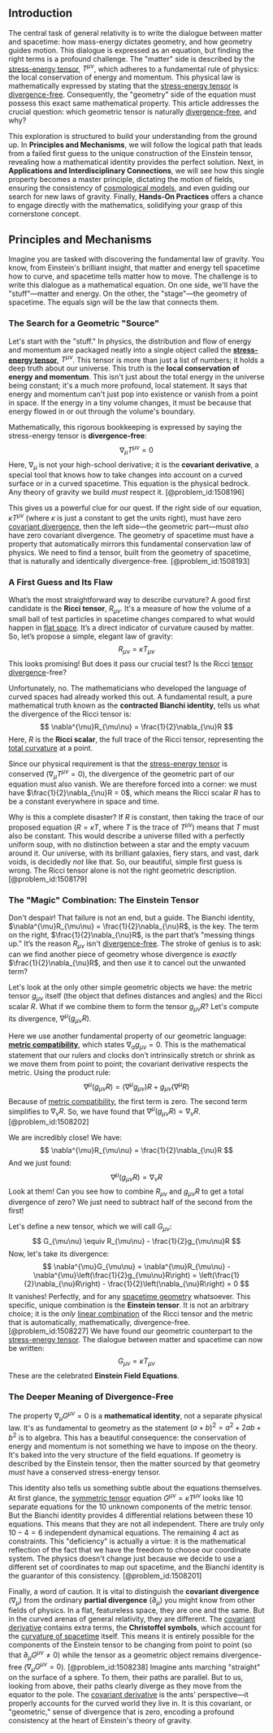 ## Introduction
The central task of general relativity is to write the dialogue between matter and spacetime: how mass-energy dictates geometry, and how geometry guides motion. This dialogue is expressed as an equation, but finding the right terms is a profound challenge. The "matter" side is described by the [stress-energy tensor](@article_id:146050), $T^{\mu\nu}$, which adheres to a fundamental rule of physics: the local conservation of energy and momentum. This physical law is mathematically expressed by stating that the [stress-energy tensor](@article_id:146050) is [divergence-free](@article_id:190497). Consequently, the "geometry" side of the equation must possess this exact same mathematical property. This article addresses the crucial question: which geometric tensor is naturally [divergence-free](@article_id:190497), and why?

This exploration is structured to build your understanding from the ground up. In **Principles and Mechanisms**, we will follow the logical path that leads from a failed first guess to the unique construction of the Einstein tensor, revealing how a mathematical identity provides the perfect solution. Next, in **Applications and Interdisciplinary Connections**, we will see how this single property becomes a master principle, dictating the motion of fields, ensuring the consistency of [cosmological models](@article_id:160922), and even guiding our search for new laws of gravity. Finally, **Hands-On Practices** offers a chance to engage directly with the mathematics, solidifying your grasp of this cornerstone concept.

## Principles and Mechanisms

Imagine you are tasked with discovering the fundamental law of gravity. You know, from Einstein's brilliant insight, that matter and energy tell spacetime how to curve, and spacetime tells matter how to move. The challenge is to write this dialogue as a mathematical equation. On one side, we'll have the "stuff"—matter and energy. On the other, the "stage"—the geometry of spacetime. The equals sign will be the law that connects them.

### The Search for a Geometric "Source"

Let's start with the "stuff." In physics, the distribution and flow of energy and momentum are packaged neatly into a single object called the **[stress-energy tensor](@article_id:146050)**, $T^{\mu\nu}$. This tensor is more than just a list of numbers; it holds a deep truth about our universe. This truth is the **local conservation of energy and momentum**. This isn't just about the total energy in the universe being constant; it's a much more profound, local statement. It says that energy and momentum can't just pop into existence or vanish from a point in space. If the energy in a tiny volume changes, it must be because that energy flowed in or out through the volume's boundary.

Mathematically, this rigorous bookkeeping is expressed by saying the stress-energy tensor is **divergence-free**:
$$
\nabla_{\mu} T^{\mu\nu} = 0
$$
Here, $\nabla_{\mu}$ is not your high-school derivative; it is the **covariant derivative**, a special tool that knows how to take changes into account on a curved surface or in a curved spacetime. This equation is the physical bedrock. Any theory of gravity we build *must* respect it. [@problem_id:1508196]

This gives us a powerful clue for our quest. If the right side of our equation, $\kappa T^{\mu\nu}$ (where $\kappa$ is just a constant to get the units right), must have zero [covariant divergence](@article_id:274545), then the left side—the geometric part—must *also* have zero covariant divergence. The geometry of spacetime must have a property that automatically mirrors this fundamental conservation law of physics. We need to find a tensor, built from the geometry of spacetime, that is naturally and identically divergence-free. [@problem_id:1508193]

### A First Guess and Its Flaw

What’s the most straightforward way to describe curvature? A good first candidate is the **Ricci tensor**, $R_{\mu\nu}$. It's a measure of how the volume of a small ball of test particles in spacetime changes compared to what would happen in [flat space](@article_id:204124). It’s a direct indicator of curvature caused by matter. So, let’s propose a simple, elegant law of gravity:
$$
R_{\mu\nu} = \kappa T_{\mu\nu}
$$
This looks promising! But does it pass our crucial test? Is the Ricci [tensor divergence](@article_id:274769)-free?

Unfortunately, no. The mathematicians who developed the language of curved spaces had already worked this out. A fundamental result, a pure mathematical truth known as the **contracted Bianchi identity**, tells us what the divergence of the Ricci tensor is:
$$
\nabla^{\mu}R_{\mu\nu} = \frac{1}{2}\nabla_{\nu}R
$$
Here, $R$ is the **Ricci scalar**, the full trace of the Ricci tensor, representing the [total curvature](@article_id:157111) at a point.

Since our physical requirement is that the [stress-energy tensor](@article_id:146050) is conserved ($\nabla_{\mu} T^{\mu\nu} = 0$), the divergence of the geometric part of our equation must also vanish. We are therefore forced into a corner: we must have $\frac{1}{2}\nabla_{\nu}R = 0$, which means the Ricci scalar $R$ has to be a constant everywhere in space and time.

Why is this a complete disaster? If $R$ is constant, then taking the trace of our proposed equation ($R = \kappa T$, where $T$ is the trace of $T^{\mu\nu}$) means that $T$ must also be constant. This would describe a universe filled with a perfectly uniform soup, with no distinction between a star and the empty vacuum around it. Our universe, with its brilliant galaxies, fiery stars, and vast, dark voids, is decidedly *not* like that. So, our beautiful, simple first guess is wrong. The Ricci tensor alone is not the right geometric description. [@problem_id:1508179]

### The "Magic" Combination: The Einstein Tensor

Don't despair! That failure is not an end, but a guide. The Bianchi identity, $\nabla^{\mu}R_{\mu\nu} = \frac{1}{2}\nabla_{\nu}R$, is the key. The term on the right, $\frac{1}{2}\nabla_{\nu}R$, is the part that’s "messing things up." It’s the reason $R_{\mu\nu}$ isn't [divergence-free](@article_id:190497). The stroke of genius is to ask: can we find another piece of geometry whose divergence is *exactly* $\frac{1}{2}\nabla_{\nu}R$, and then use it to cancel out the unwanted term?

Let's look at the only other simple geometric objects we have: the metric tensor $g_{\mu\nu}$ itself (the object that defines distances and angles) and the Ricci scalar $R$. What if we combine them to form the tensor $g_{\mu\nu}R$? Let's compute its divergence, $\nabla^{\mu}(g_{\mu\nu}R)$.

Here we use another fundamental property of our geometric language: **[metric compatibility](@article_id:265416)**, which states $\nabla_{\alpha} g_{\mu\nu} = 0$. This is the mathematical statement that our rulers and clocks don’t intrinsically stretch or shrink as we move them from point to point; the covariant derivative respects the metric. Using the product rule:
$$
\nabla^{\mu}(g_{\mu\nu}R) = (\nabla^{\mu}g_{\mu\nu})R + g_{\mu\nu}(\nabla^{\mu}R)
$$
Because of [metric compatibility](@article_id:265416), the first term is zero. The second term simplifies to $\nabla_{\nu}R$. So, we have found that $\nabla^{\mu}(g_{\mu\nu}R) = \nabla_{\nu}R$. [@problem_id:1508202]

We are incredibly close! We have:
$$
\nabla^{\mu}R_{\mu\nu} = \frac{1}{2}\nabla_{\nu}R
$$
And we just found:
$$
\nabla^{\mu}(g_{\mu\nu}R) = \nabla_{\nu}R
$$
Look at them! Can you see how to combine $R_{\mu\nu}$ and $g_{\mu\nu}R$ to get a total divergence of zero? We just need to subtract half of the second from the first!

Let's define a new tensor, which we will call $G_{\mu\nu}$:
$$
G_{\mu\nu} \equiv R_{\mu\nu} - \frac{1}{2}g_{\mu\nu}R
$$
Now, let's take its divergence:
$$
\nabla^{\mu}G_{\mu\nu} = \nabla^{\mu}R_{\mu\nu} - \nabla^{\mu}\left(\frac{1}{2}g_{\mu\nu}R\right) = \left(\frac{1}{2}\nabla_{\nu}R\right) - \frac{1}{2}\left(\nabla_{\nu}R\right) = 0
$$
It vanishes! Perfectly, and for any [spacetime geometry](@article_id:139003) whatsoever. This specific, unique combination is the **Einstein tensor**. It is not an arbitrary choice; it is the *only* [linear combination](@article_id:154597) of the Ricci tensor and the metric that is automatically, mathematically, divergence-free. [@problem_id:1508227] We have found our geometric counterpart to the [stress-energy tensor](@article_id:146050). The dialogue between matter and spacetime can now be written:
$$
G_{\mu\nu} = \kappa T_{\mu\nu}
$$
These are the celebrated **Einstein Field Equations**.

### The Deeper Meaning of Divergence-Free

The property $\nabla_{\mu}G^{\mu\nu} = 0$ is a **mathematical identity**, not a separate physical law. It's as fundamental to geometry as the statement $(a+b)^2 = a^2 + 2ab + b^2$ is to algebra. This has a beautiful consequence: the conservation of energy and momentum is not something we have to impose on the theory. It's baked into the very structure of the field equations. If geometry is described by the Einstein tensor, then the matter sourced by that geometry *must* have a conserved stress-energy tensor.

This identity also tells us something subtle about the equations themselves. At first glance, the [symmetric tensor](@article_id:144073) equation $G^{\mu\nu} = \kappa T^{\mu\nu}$ looks like 10 separate equations for the 10 unknown components of the metric tensor. But the Bianchi identity provides 4 differential relations between these 10 equations. This means that they are not all independent. There are truly only $10 - 4 = 6$ independent dynamical equations. The remaining 4 act as constraints. This "deficiency" is actually a virtue: it is the mathematical reflection of the fact that we have the freedom to choose our coordinate system. The physics doesn't change just because we decide to use a different set of coordinates to map out spacetime, and the Bianchi identity is the guarantor of this consistency. [@problem_id:1508201]

Finally, a word of caution. It is vital to distinguish the **covariant divergence** ($\nabla_{\mu}$) from the ordinary **partial divergence** ($\partial_{\mu}$) you might know from other fields of physics. In a flat, featureless space, they are one and the same. But in the curved arenas of general relativity, they are different. The [covariant derivative](@article_id:151982) contains extra terms, the **Christoffel symbols**, which account for the [curvature of spacetime](@article_id:188986) itself. This means it is entirely possible for the components of the Einstein tensor to be changing from point to point (so that $\partial_{\mu}G^{\mu\nu} \neq 0$) while the tensor as a geometric object remains divergence-free ($\nabla_{\mu}G^{\mu\nu} = 0$). [@problem_id:1508238] Imagine ants marching "straight" on the surface of a sphere. To them, their paths are parallel. But to us, looking from above, their paths clearly diverge as they move from the equator to the pole. The [covariant derivative](@article_id:151982) is the ants' perspective—it properly accounts for the curved world they live in. It is this covariant, or "geometric," sense of divergence that is zero, encoding a profound consistency at the heart of Einstein's theory of gravity.